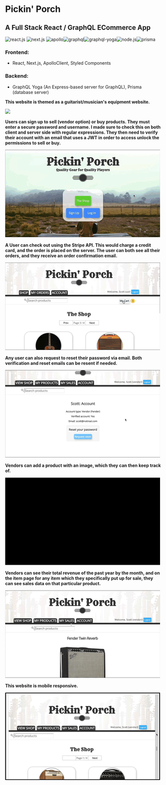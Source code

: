 # Pickin' Porch
## A Full Stack React / GraphQL ECommerce App
<img src="https://pngimage.net/wp-content/uploads/2018/06/react-png-1.png" alt="react.js" width="75"/>  <img src="https://seeklogo.com/images/N/next-js-logo-7929BCD36F-seeklogo.com.png" alt="next.js" width="100"/>  <img src="https://seeklogo.com/images/A/apollo-logo-DC7DD3C444-seeklogo.com.png" alt="apollo" width="70"/><img src="https://montykamath.files.wordpress.com/2018/02/graphql.png" alt="graphql" width="75"/><img src="https://camo.githubusercontent.com/389368863d9b9df25acd07644bad7642459c3533/68747470733a2f2f696d6775722e636f6d2f5376366a3042362e706e67" alt="graphql-yoga" width="75"/><img src="https://software.intel.com/sites/default/files/managed/fa/a0/Runtime-logo-Node.jpg" alt="node.js" width="75"/><img src="https://camo.githubusercontent.com/c7f49c483a3c5a145ff55c7331520a65e12abff2/68747470733a2f2f692e696d6775722e636f6d2f774434725674342e706e67" alt="prisma" width="150"/>

### Frontend: 
* React, Next.js, ApolloClient, Styled Components
### Backend: 
* GraphQL Yoga (An Express-based server for GraphQL), Prisma (database server)

**This website is themed as a guitarist/musician's equipment website.**

![](https://github.com/ScottMorse/PickinPorchDev/blob/master/gifs/Shop.gif)

**Users can sign up to sell (vendor option) or buy products.  They must enter a secure password and username. I made sure to check this on both client and server side with regular expressions.  They then need to verify their account with an email that uses a JWT in order to access unlock the permissions to sell or buy.**

![](https://github.com/ScottMorse/PickinPorchDev/blob/master/gifs/SignUp.gif)

**A User can check out using the Stripe API.  This would charge a credit card, and the order is placed on the server.  The user can both see all their orders, and they receive an order confirmation email.**

![](https://github.com/ScottMorse/PickinPorchDev/blob/master/gifs/Checkout.gif)

**Any user can also request to reset their password via email.  Both verification and reset emails can be resent if needed.**

![](https://github.com/ScottMorse/PickinPorchDev/blob/master/gifs/Reset.gif)

**Vendors can add a product with an image, which they can then keep track of.**

![](https://github.com/ScottMorse/PickinPorchDev/blob/master/gifs/AddProduct.gif)

**Vendors can see their total revenue of the past year by the month, and on the item page for any item which they specifically put up for sale, they can see sales data on that particular product.**

![](https://github.com/ScottMorse/PickinPorchDev/blob/master/gifs/SalesData.gif)

**This website is mobile responsive.**

![](https://github.com/ScottMorse/PickinPorchDev/blob/master/gifs/Mobile.gif)
